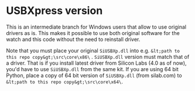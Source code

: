 # USBXpress version

This is an intermediate branch for Windows users that allow to use
original drivers as is. This makes it possible to use both original
software for the watch and this code without the need to reinstall
driver.

Note that you must place your original `SiUSBXp.dll` into e.g. `&lt;path to this repo copy&gt;\src\core\x86\` . `SiUSBXp.dll` version must match that of a driver. That is if you install latest driver from Silicon Labs (4.0 as of now), you'd have to use `SiUSBXp.dll` from the same kit. If you are using 64 bit Python, place a copy of 64 bit version of `SiUSBXp.dll` (from silab.com) to `&lt;path to this repo copy&gt;\src\core\x64\`.
